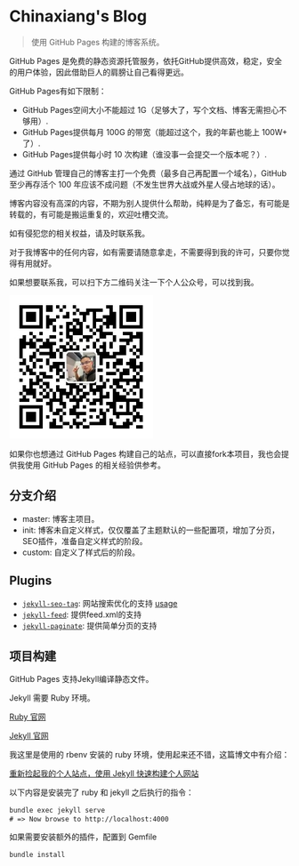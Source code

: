 # Chinaxiang's Blog

> 使用 GitHub Pages 构建的博客系统。

GitHub Pages 是免费的静态资源托管服务，依托GitHub提供高效，稳定，安全的用户体验，因此借助巨人的肩膀让自己看得更远。

GitHub Pages有如下限制：

- GitHub Pages空间大小不能超过 1G（足够大了，写个文档、博客无需担心不够用）.
- GitHub Pages提供每月 100G 的带宽（能超过这个，我的年薪也能上 100W+ 了）.
- GitHub Pages提供每小时 10 次构建（谁没事一会提交一个版本呢？）.

通过 GitHub 管理自己的博客主打一个免费（最多自己再配置一个域名），GitHub 至少再存活个 100 年应该不成问题（不发生世界大战或外星人侵占地球的话）。

博客内容没有高深的内容，不期为别人提供什么帮助，纯粹是为了备忘，有可能是转载的，有可能是搬运重复的，欢迎吐槽交流。

如有侵犯您的相关权益，请及时联系我。

对于我博客中的任何内容，如有需要请随意拿走，不需要得到我的许可，只要你觉得有用就好。

如果想要联系我，可以扫下方二维码关注一下个人公众号，可以找到我。

![](./qrcode.jpg)

如果你也想通过 GitHub Pages 构建自己的站点，可以直接fork本项目，我也会提供我使用 GitHub Pages 的相关经验供参考。

## 分支介绍

- master: 博客主项目。
- init: 博客未自定义样式，仅仅覆盖了主题默认的一些配置项，增加了分页，SEO插件，准备自定义样式的阶段。
- custom: 自定义了样式后的阶段。

## Plugins

- [`jekyll-seo-tag`](https://github.com/jekyll/jekyll-seo-tag): 网站搜索优化的支持 [usage](https://github.com/jekyll/jekyll-seo-tag#usage)
- [`jekyll-feed`](https://github.com/jekyll/jekyll-feed): 提供feed.xml的支持
- [`jekyll-paginate`](https://github.com/jekyll/jekyll-paginate): 提供简单分页的支持

## 项目构建

GitHub Pages 支持Jekyll编译静态文件。

Jekyll 需要 Ruby 环境。

[Ruby 官网](https://www.ruby-lang.org/zh_cn/)

[Jekyll 官网](https://jekyllrb.com/)


我这里是使用的 rbenv 安装的 ruby 环境，使用起来还不错，这篇博文中有介绍：

[重新捡起我的个人站点，使用 Jekyll 快速构建个人网站](https://huangyanxiang.com/jekyll/tools/2024/10/05/%E6%8D%A1%E8%B5%B7%E6%88%91%E7%9A%84%E4%B8%AA%E4%BA%BA%E7%AB%99%E7%82%B9-%E4%BD%BF%E7%94%A8GitHub%E6%9E%84%E5%BB%BA%E5%85%8D%E8%B4%B9%E7%9A%84%E5%8D%9A%E5%AE%A2%E7%BD%91%E7%AB%99.html)

以下内容是安装完了 ruby 和 jekyll 之后执行的指令：

```shell
bundle exec jekyll serve
# => Now browse to http://localhost:4000
```

如果需要安装额外的插件，配置到 Gemfile 

```shell
bundle install
```



